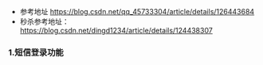 - 参考地址 https://blog.csdn.net/qq_45733304/article/details/126443684
- 秒杀参考地址：https://blog.csdn.net/dingd1234/article/details/124438307
### 1.短信登录功能
